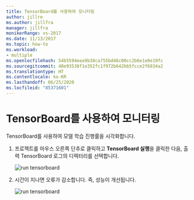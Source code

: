```yaml
---
title: TensorBoard를 사용하여 모니터링
author: jillre
ms.author: jillfra
manager: jillfra
monikerRange: vs-2017
ms.date: 11/13/2017
ms.topic: how-to
ms.workload:
- multiple
ms.openlocfilehash: 54b5594eea9b30ca755bd46c00cc2b6e1e0e19fc
ms.sourcegitcommit: 48e93538f1e352fc1f972b642bb5fcce2f6834a2
ms.translationtype: HT
ms.contentlocale: ko-KR
ms.lasthandoff: 06/25/2020
ms.locfileid: "85371601"
---
```

# <a name="monitor-with-tensorboard"></a>TensorBoard를 사용하여 모니터링

TensorBoard를 사용하여 모델 학습 진행률을 시각화합니다.

1. 프로젝트를 마우스 오른쪽 단추로 클릭하고 **TensorBoard 실행**을 클릭한 다음, 출력 TensorBoard 로그의 디렉터리를 선택합니다.

    ![run tensorboard](media/monitor-tensorboard/run-tensorboard.png)

2. 시간이 지나면 오류가 감소합니다. 즉, 성능이 개선됩니다.

    ![run tensorboard](media/monitor-tensorboard/tensorboard.png)
